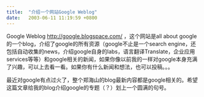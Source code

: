```yaml
---
title:  "介绍一个网站Google Weblog"
date:   2003-06-11 11:19:59 +0800
---
```


Google Weblog http://google.blogspace.com/ ，这个网站是all about google的一个blog，介绍了google的所有资源（google不止是一个search engine，还包括自动收集的news，介绍google自身的labs，语言翻译Translate，企业应用services等等）和google相关的新闻，如果你像以前我的一样对google本身充满了兴趣，可以上去看一看。如果你有什么新闻和想法，也可以投稿。。。  

最近对google有点过火了，整个郑海山的blog最新内容都是google相关的。希望这篇文章给我的blog介绍google的专题（？）划上一个圆满的句号。  


